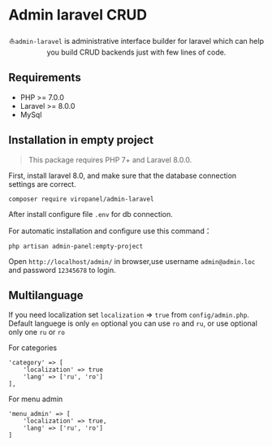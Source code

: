 # Admin laravel CRUD

<p align="center">⛵<code>admin-laravel</code> is administrative interface builder for laravel which can help you build CRUD backends just with few lines of code.</p>

## Requirements

- PHP >= 7.0.0
- Laravel >= 8.0.0
- MySql

## Installation in empty project

> This package requires PHP 7+ and Laravel 8.0.0.

First, install laravel 8.0, and make sure that the database connection settings are correct.

```
composer require viropanel/admin-laravel
```

After install configure file `.env` for db connection.

For automatic installation and configure use this command：

```
php artisan admin-panel:empty-project
```

Open `http://localhost/admin/` in browser,use username `admin@admin.loc` and password `12345678` to login.

## Multilanguage

If you need localization set `localization` => `true` from `config/admin.php`.
Default languege is only `en` optional you can use `ro` and `ru`, or use optional only one `ru` or `ro`

For categories

```
'category' => [
    'localization' => true
    'lang' => ['ru', 'ro']
],
```

For menu admin

```
'menu_admin' => [
    'localization' => true,
    'lang' => ['ru', 'ro']
]
```
